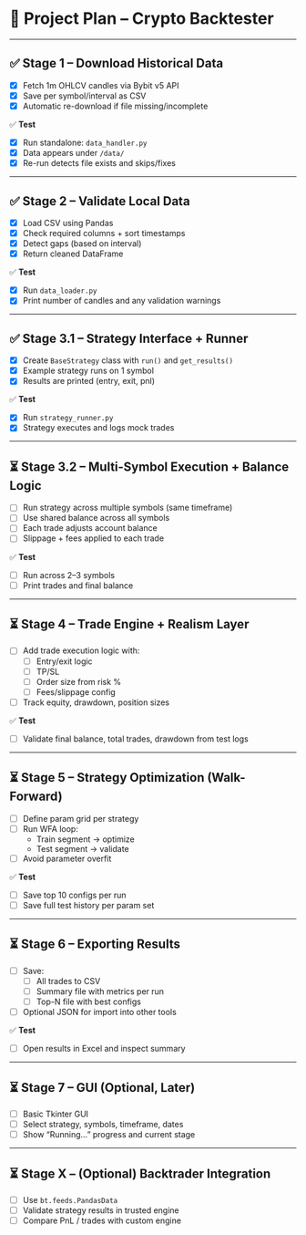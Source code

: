# 🧠 Project Plan – Crypto Backtester

---

## ✅ Stage 1 – Download Historical Data
- [x] Fetch 1m OHLCV candles via Bybit v5 API
- [x] Save per symbol/interval as CSV
- [x] Automatic re-download if file missing/incomplete

✅ **Test**
- [x] Run standalone: `data_handler.py`  
- [x] Data appears under `/data/`
- [x] Re-run detects file exists and skips/fixes

---

## ✅ Stage 2 – Validate Local Data
- [x] Load CSV using Pandas
- [x] Check required columns + sort timestamps
- [x] Detect gaps (based on interval)
- [x] Return cleaned DataFrame

✅ **Test**
- [x] Run `data_loader.py`
- [x] Print number of candles and any validation warnings

---

## ✅ Stage 3.1 – Strategy Interface + Runner
- [x] Create `BaseStrategy` class with `run()` and `get_results()`
- [x] Example strategy runs on 1 symbol
- [x] Results are printed (entry, exit, pnl)

✅ **Test**
- [x] Run `strategy_runner.py`
- [x] Strategy executes and logs mock trades

---

## ⏳ Stage 3.2 – Multi-Symbol Execution + Balance Logic
- [ ] Run strategy across multiple symbols (same timeframe)
- [ ] Use shared balance across all symbols
- [ ] Each trade adjusts account balance
- [ ] Slippage + fees applied to each trade

✅ **Test**
- [ ] Run across 2–3 symbols
- [ ] Print trades and final balance

---

## ⏳ Stage 4 – Trade Engine + Realism Layer
- [ ] Add trade execution logic with:
    - [ ] Entry/exit logic
    - [ ] TP/SL
    - [ ] Order size from risk %
    - [ ] Fees/slippage config
- [ ] Track equity, drawdown, position sizes

✅ **Test**
- [ ] Validate final balance, total trades, drawdown from test logs

---

## ⏳ Stage 5 – Strategy Optimization (Walk-Forward)
- [ ] Define param grid per strategy
- [ ] Run WFA loop:
    - Train segment → optimize
    - Test segment → validate
- [ ] Avoid parameter overfit

✅ **Test**
- [ ] Save top 10 configs per run
- [ ] Save full test history per param set

---

## ⏳ Stage 6 – Exporting Results
- [ ] Save:
    - [ ] All trades to CSV
    - [ ] Summary file with metrics per run
    - [ ] Top-N file with best configs
- [ ] Optional JSON for import into other tools

✅ **Test**
- [ ] Open results in Excel and inspect summary

---

## ⏳ Stage 7 – GUI (Optional, Later)
- [ ] Basic Tkinter GUI
- [ ] Select strategy, symbols, timeframe, dates
- [ ] Show “Running…” progress and current stage

---

## ⏳ Stage X – (Optional) Backtrader Integration
- [ ] Use `bt.feeds.PandasData`
- [ ] Validate strategy results in trusted engine
- [ ] Compare PnL / trades with custom engine
